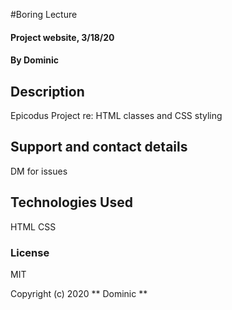 #Boring Lecture

#### Project website, 3/18/20

#### By Dominic

## Description

Epicodus Project re: HTML classes and CSS styling

## Support and contact details

DM for issues

## Technologies Used

HTML CSS

### License

MIT

Copyright (c) 2020 ** Dominic **